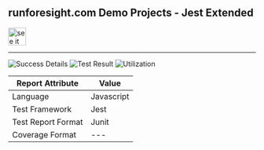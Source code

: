 
## runforesight.com Demo Projects - Jest Extended

<a href="https://demo.app.runforesight.com/repositories/github/runforesight-demo/jest-extended/workflow-runs">
  <img src="https://4750167.fs1.hubspotusercontent-na1.net/hubfs/4750167/foresight-live-badge-72.png" height="36" alt="see it on foresight" />
</a>

---
![Success Details](https://api-public.service.runforesight.com/api/v1/badge/success?repoId=57f3e0bc-0471-4316-b584-dbc9cbed3f85)
![Test Result](https://api-public.service.runforesight.com/api/v1/badge/test?repoId=57f3e0bc-0471-4316-b584-dbc9cbed3f85)
![Utilization](https://api-public.service.runforesight.com/api/v1/badge/utilization?repoId=57f3e0bc-0471-4316-b584-dbc9cbed3f85)



| Report Attribute  | Value   |
|---|---|
| Language  | Javascript |
| Test Framework  | Jest |
| Test Report Format | Junit |
| Coverage Format | --- |
